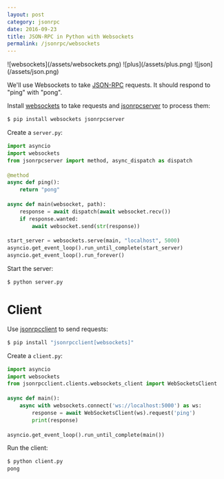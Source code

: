 ```yaml
---
layout: post
category: jsonrpc
date: 2016-09-23
title: JSON-RPC in Python with Websockets
permalink: /jsonrpc/websockets
---
```

<div class="wide-logos" markdown="1">
![websockets](/assets/websockets.png)
![plus](/assets/plus.png)
![json](/assets/json.png)
</div>

We'll use Websockets to take [JSON-RPC](http://www.jsonrpc.org/) requests. It
should respond to "ping" with "pong".

Install [websockets](http://websockets.readthedocs.io/) to take requests and
[jsonrpcserver](http://jsonrpcserver.readthedocs.io/) to process them:

```sh
$ pip install websockets jsonrpcserver
```
Create a `server.py`:

```python
import asyncio
import websockets
from jsonrpcserver import method, async_dispatch as dispatch

@method
async def ping():
    return "pong"

async def main(websocket, path):
    response = await dispatch(await websocket.recv())
    if response.wanted:
        await websocket.send(str(response))

start_server = websockets.serve(main, "localhost", 5000)
asyncio.get_event_loop().run_until_complete(start_server)
asyncio.get_event_loop().run_forever()
```
Start the server:

```sh
$ python server.py
```

Client
======
Use [jsonrpcclient](http://jsonrpcclient.readthedocs.io/) to send requests:

```sh
$ pip install "jsonrpcclient[websockets]"
```
Create a `client.py`:

```python
import asyncio
import websockets
from jsonrpcclient.clients.websockets_client import WebSocketsClient

async def main():
    async with websockets.connect('ws://localhost:5000') as ws:
        response = await WebSocketsClient(ws).request('ping')
        print(response)

asyncio.get_event_loop().run_until_complete(main())
```
Run the client:

```sh
$ python client.py
pong
```
